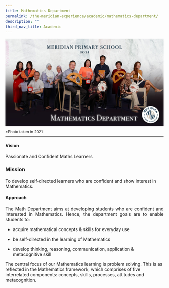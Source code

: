 ```yaml
---
title: Mathematics Department
permalink: /the-meridian-experience/academic/mathematics-department/
description: ""
third_nav_title: Academic
---
```

![](/images/Our%20Staff/Mathematics%20Department.jpg)
<p style="line-height:0.1em; font-size: 12px;">*Photo taken in 2021</p>
<hr>

#### Vision
<p>Passionate and Confident Maths Learners</p>

### Mission
<p>To develop self-directed learners who are confident and show interest in Mathematics.</p>

#### Approach
<p align = "justify">The Math Department aims at developing students who are confident and interested in Mathematics. Hence, the department goals are to enable students to:</p>

*   acquire mathematical concepts & skills for everyday use  
    
*   be self-directed in the learning of Mathematics  
    
*   develop thinking, reasoning, communication, application & metacognitive skill

<p align = "jusify">The central focus of our Mathematics learning is problem solving. This is as reflected in the Mathematics framework, which comprises of five interrelated components: concepts, skills, processes, attitudes and metacognition.</p>


